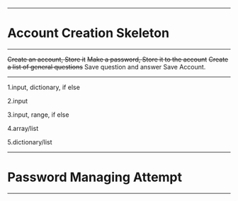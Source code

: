 ---------------------------
# Account Creation Skeleton
---------------------------

<strike>Create an account, Store it</strike>
<strike>Make a password, Store it to the account</strike>
<strike>Create a list of general questions</strike>
Save question and answer
Save Account.
____________________________

1.input, dictionary, if else

2.input

3.input, range, if else

4.array/list

5.dictionary/list

---------------------------
# Password Managing Attempt
---------------------------